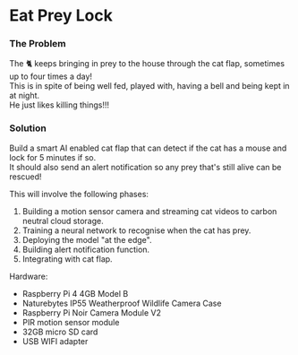 # Eat Prey Lock
### The Problem
The 🐈 keeps bringing in prey to the house through the cat flap, sometimes up to four times a day!  
This is in spite of being well fed, played with, having a bell and being kept in at night.  
He just likes killing things!!!

### Solution
Build a smart AI enabled cat flap that can detect if the cat has a mouse and lock for 5 minutes if so.  
It should also send an alert notification so any prey that's still alive can be rescued!

This will involve the following phases:
1. Building a motion sensor camera and streaming cat videos to carbon neutral cloud storage.
2. Training a neural network to recognise when the cat has prey.
3. Deploying the model "at the edge".
4. Building alert notification function.
5. Integrating with cat flap.

Hardware:
- Raspberry Pi 4 4GB Model B
- Naturebytes IP55 Weatherproof Wildlife Camera Case
- Raspberry Pi Noir Camera Module V2
- PIR motion sensor module
- 32GB micro SD card
- USB WIFI adapter
